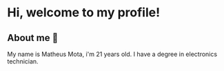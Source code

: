 # Hi, welcome to my profile! 

## About me 👻

My name is Matheus Mota, i'm 21 years old. I have a degree in electronics technician.  


